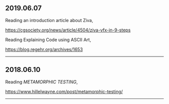 2019.06.07
---
Reading an introduction article about Ziva,

https://cgsociety.org/news/article/4504/ziva-vfx-in-9-steps


Reading Explaining Code using ASCII Art,

https://blog.regehr.org/archives/1653

---

2018.06.10
---
Reading *METAMORPHIC TESTING*, 

https://www.hillelwayne.com/post/metamorphic-testing/

---